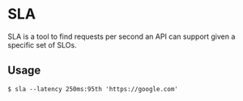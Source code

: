 # SLA

SLA is a tool to find requests per second an API can support given a specific
set of SLOs.

## Usage

```
$ sla --latency 250ms:95th 'https://google.com'
```
